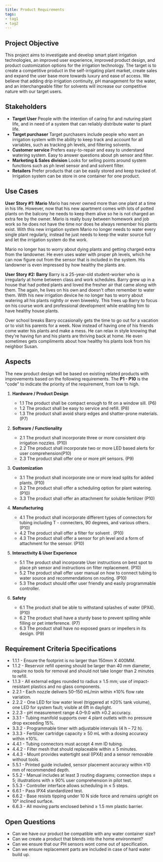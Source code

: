 ```yaml
---
title: Product Requirements
tags:
- tag1
- tag2
---
```


## Project Objective <!--JACOB: Fertilizer addition, drip irrigation continuity, sensor for how much solvents in the water and how much is there OR how much soil resitivity for pH and solvent absorption.-->

This project aims to investigate and develop smart plant irrigation technologies, an improved user experience, improved product design, and product customization options for the irrigation technology. The target is to create a competitive product in the self-irrigating plant market, create sales and expand the user base more towards luxury and ease of access. We believe that adding drip irrigation continuity, pH management for the water, and an interchangeable filter for solvents will increase our competitive nature with our target users.
<!-- Might want to flush out a little more but it doesn't seem like its needed - Jacob Dirks-->

<!--This project aims to investigate and develop smart adaptive technologies, an improved user experience, better fit, improved product design, and product customization options for the next-generation AirPods. The target is to maintain global dominance in the wireless earphone market, drive up AirPod sales to 100 million+ units sold with a 60% global market share in 2021 and expand the user base more towards the luxury, professional, and fitness segments. We believe that adding smart interactions and adaptive audio filters alone will already expand our user base by 15%. With the new generation AirPods we aim to match at least the sound quality of our main competitor, the Sony WF-1000XM3, and include Active Noise Canceling that is also featured in Mifo, House of Marley, Bose, and Amazon Echo products. We will also obtain IPX4 sweat-resistant rating equal to Bose, House of Marley, and Amazon Echo earbuds, and aim to extend our range of colors, as seen in Urbanista and Jabra’s lifestyle products.-->

## Stakeholders <!-- terry -->

- **Target User** People with the intention of caring for and nuturing plant life, and in need of a system that can reliably  distribute water to plant life.
- **Target purchaser** Target purchasers include people who want an irrigation system with the ability to keep track and account for all variables, such as tracking ph levels, and filtering solvents.
- **Customer service** Prefers easy-to-repair and easy to understand watering system. Easy to answer questions about ph sensor and filter.
- **Marketing & Sales division** Looks for selling points around system functions such as ph level sensor and and solvent filter.
- **Retailers** Prefer products that can be easily stored and keep tracked of. Irrigation system can be store in one container for one product.

## Use Cases <!-- jacob and terry -->

**User Story #1: Mario**
Mario has never owned more than one plant at a time in his life. However, now that his new apartment comes with lots of potted plants on the balcony he needs to keep them alive so he is not charged an extra fee by the owner. Mario is really busy between homework and job work so he does not have the time nor does he always remember his plants exist. With this new irrigation system Mario no longer needs to water every single plant regularly, instead he just needs to keep the water source full and let the irrigation system do the work.

Mario no longer has to worry about dying plants and getting charged extra from the landowner. He even uses water with proper ph levels, which he can now figure out from the sensor that is included in the system. His landowner is even impressed by how healthy the plants are.
<!-- done on this - Terry Williams-->
<!--
Jenna is a 33-year-old executive who regularly visits a bar for lunch to blow off some steam. The bar is often loud with people, but it is paramount that she can hold business conversations over the phone there. Then again, she does not want to miss out on the atmosphere and be able to hear the waiters as well. Her new Apple wireless earphones allow her to switch instantly between a mode where she can fully focus on the phone conversation and a mode where the phone call and environmental sound are seamlessly combined. They also allow her to rapidly adjust the volume on the earbuds themselves without having to take out her phone.

Jenna occasionally visits the bar in the evenings. She is a big fan of the L.A. Lakers, and whenever they play, she streams the live footage through her phone. Her new earbuds allow her to easily switch to hearing everything around her and streaming the match commentary without having to ever take the earbuds out.  She sometimes gets compliments on how stylish the earbuds look on her, and she wouldn’t want to miss out on hearing those either.-->

**User Story #2: Barry**
Barry is a 25-year-old student-worker who is irregularly at home between class and work schedules. Barry grew up in a house that had potted plants and loved the fresher air that came along with them. The again, he lives on his own and doesn't often remember to water them. With his new irrigation device he no longer has to worry about watering all his plants nightly or even biweekly. This frees up Barry to focus on his course work and professional development while enabling him to have healthy house plants.

Over school breaks Barry occasionally gets the time to go out for a vacation or to visit his parents for a week. Now instead of having one of his friends come water his plants and make a mess. He can relax in style knowing that they're having fun and his plants are thriving back at home. He even sometimes gets compliments about how healthy his plants look from his neighbor Susan.
<!-- this one is done - Jacob Dirks-->

## Aspects <!-- 2 each -->

The new product design will be based on existing related products with improvements based on the following requirements. The **P1 - P10** is the "code" to indicate the priority of the requirement, from low to high.

1. **Hardware / Product Design**
      - 1.1 The product shall be compact enough to fit on a window sill. (P6)
      - 1.2 The product shall be easy to service and refill. (P8)
      - 1.3 The product shall avoid sharp edges and shatter-prone materials. (P7)
  
2. **Software / Functionality** <!-- Jacob Dirks -->
      - 2.1 The product shall incorporate three or more consistent drip irrigation nozzles. (P10)
      - 2.2 The product shall incorporate two or more LED based alerts for user comprehension(P10)
      - 2.3 The product shall offer one or more pH sensors. (P9)

3. **Customization** <!-- Jacob Dirks -->
      - 3.1 The product shall incorporate one or more lead splits for added plants. (P10)
      - 3.2 The product shall offer a scheduling option for plant watering. (P10)
      - 3.3 The product shall offer an attachment for soluble fertilizer (P10)
  
4. **Manufacturing** <!-- Terry Williams -->
      - 4.1 The product shall incorporate different types of connectors for tubing including T - connecters, 90 degrees, and various others. (P10)
      - 4.2 The product shall offer a filter for solvent . (P10)
      - 4.3 The product shall offer a sensor for ph level and a form of attachment for the sensor. (P10)

5. **Interactivity & User Experience** <!-- Terry Williams -->
      - 5.1 The product shall incorporate User instructions on best spot to place ph sensor and instructions on filter replacement. (P10)
      - 5.2 The product shall offer user manual on how to connect tubing to water source and recommendations on routing. (P10)
      - 5.3 The product should offer user friendly and easily programmable controller.

6. **Safety**
      - 6.1 The product shall be able to withstand splashes of water (IPX4). (P10)
      - 6.2 The product shall have a sturdy base to prevent spilling while filling or pet interference. (P7)
      - 6.3 The product shall have no exposed gears or impellers in its design. (P9)
  
## **Requirement Criteria Specifications** <!-- Austin -->

- 1.1.1 - Ensure the footprint is no larger than 150mm X 400MM.
- 1.1.2 - Reservoir refill opening should be larger than 40 mm diameter, require no tools for removal and should not take longer than 2 minutes to refill.
- 1.1.3 - All external edges rounded to radius ≥ 1.5 mm; use of impact-resistant plastics and no glass components.
- 2.2.1 - Each nozzle delivers 50–150 mL/min within ±10% flow rate variation.
- 2.2.2 - One LED for low water level (triggered at ≤20% tank volume), one LED for system fault; visible at 6ft in daylight.
- 2.2.3 - pH measurement range 4.0–9.0 with ±0.2 accuracy.
- 3.3.1 - Tubing manifold supports over 4 plant outlets with no pressure drop exceeding 15%.
- 3.3.2 - Programmable timer with adjustable intervals (4 h – 72 h).
- 3.3.3 - Fertilizer cartridge capacity ≥ 50 mL with a dosing accuracy within ±10%.
- 4.4.1 - Tubing connectors must accept 4 mm ID tubing.
- 4.4.2 - Filter mesh that should replaceable within ≤ 5 minutes.
- 4.4.3 - Mount provides watertight seal (IPX4) and a sensor removable without tools.
- 5.5.1 - Printed guide included, sensor placement accuracy within ±10 mm of recommended depth.
- 5.5.2 - Manual includes at least 3 routing diagrams; connection steps ≤ 5; illustrations with ≥ 90% user comprehension in pilot test.
- 5.5.3 - Controller interface allows scheduling in ≤ 5 steps.
- 6.6.1 - Pass IPX4 standardized test.
- 6.6.2 - Base resists tipping under 10 N side force and remains upright on 10° inclined surface.
- 6.6.3 - All moving parts enclosed behind ≥ 1.5 mm plastic barrier.

## **Open Questions** <!-- Austin -->

- Can we have our product be compatible with any water container size?
- Can we create a product that blends into the home environment?
- Can we ensure that our PH sensors wont come out of specification.
- Can we ensure replacement parts are included in case of hard water build up.
